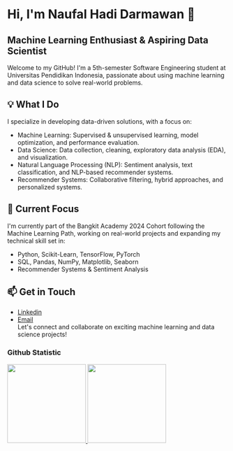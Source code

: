 # Hi, I'm Naufal Hadi Darmawan 👋
## Machine Learning Enthusiast & Aspiring Data Scientist  
Welcome to my GitHub! I'm a 5th-semester Software Engineering student at Universitas Pendidikan Indonesia, passionate about using machine learning and data science to solve real-world problems.
## 💡 What I Do  
I specialize in developing data-driven solutions, with a focus on:
* Machine Learning: Supervised & unsupervised learning, model optimization, and performance evaluation.
* Data Science: Data collection, cleaning, exploratory data analysis (EDA), and visualization.
* Natural Language Processing (NLP): Sentiment analysis, text classification, and NLP-based recommender systems.
* Recommender Systems: Collaborative filtering, hybrid approaches, and personalized systems.
## 🌱 Current Focus
I'm currently part of the Bangkit Academy 2024 Cohort following the Machine Learning Path, working on real-world projects and expanding my technical skill set in:  
* Python, Scikit-Learn, TensorFlow, PyTorch
* SQL, Pandas, NumPy, Matplotlib, Seaborn
* Recommender Systems & Sentiment Analysis
## 📫 Get in Touch
* [Linkedin](https://www.linkedin.com/in/naufalhd12)
* [Email](hadinaufal06@gmail.com)  
Let's connect and collaborate on exciting machine learning and data science projects!

### Github Statistic
<p align="left">
<a href="https://github.com/NaufalHD12">
  <img height="180em" src="https://github-readme-stats-eight-theta.vercel.app/api?username=NaufalHD12&show_icons=true&theme=algolia&include_all_commits=true&count_private=true"/>
  <img height="180em" src="https://github-readme-stats-eight-theta.vercel.app/api/top-langs/?username=NaufalHD12&layout=compact&layout=compact&theme=algolia"/>
</a>
</p>
